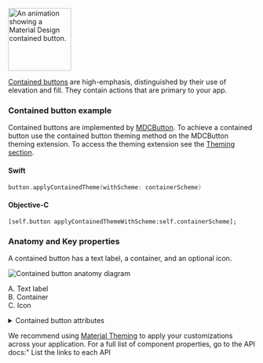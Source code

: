 <img src="assets/contained.gif" alt="An animation showing a Material Design contained button." width="128">

[Contained buttons](https://material.io/components/buttons/#contained-button) are high-emphasis, distinguished by their use of elevation and fill. They contain actions that are primary to your app.

### Contained button example

Contained buttons are implemented by [MDCButton](https://material.io/develop/ios/components/buttons/api-docs/Classes/MDCButton.html). To achieve a contained button use the contained button theming method on the MDCButton theming extension. To access the theming extension see the [Theming section](#theming). 

<!--<div class="material-code-render" markdown="1">-->
#### Swift
```swift
button.applyContainedTheme(withScheme: containerScheme)
```

#### Objective-C

```objc
[self.button applyContainedThemeWithScheme:self.containerScheme];
```
<!--</div>-->

### Anatomy and Key properties

A contained button has a text label, a container, and an optional icon.

![Contained button anatomy diagram](docs/assets/contained-button-diagram.png)

A. Text label<br>
B. Container<br>
C. Icon<br>

<details>
<summary>Contained button attributes</summary>
<br>

|  | Attribute | Related method(s) | Default value |
| --- | --- | --- | --- |
| **Text label** | <a href="https://developer.apple.com/documentation/uikit/uibutton/1623992-titlelabel"><code>titleLabel</code></a> | <a href="https://developer.apple.com/documentation/uikit/uibutton/1624018-settitle"><code>setTitle:forState:</code></a> <a href="https://developer.apple.com/documentation/uikit/uibutton/1624022-title"><code>titleForState:</code></a> | A system value |
| **Container** |  | <a href="https://material.io/develop/ios/components/buttons/api-docs/Classes/MDCButton.html#/c:objc(cs)MDCButton(im)setBorderColor:forState:"><code>setBorderColor:forState:</code></a> <a href="https://material.io/develop/ios/components/buttons/api-docs/Classes/MDCButton.html#/c:objc(cs)MDCButton(im)borderColorForState:"><code>borderColorForState:</code></a> | On surface color at 12% opacity |
| |  | <a href="https://material.io/develop/ios/components/buttons/api-docs/Classes/MDCButton.html#/c:objc(cs)MDCButton(im)setBorderWidth:forState:"><code>setBorderWidth:forState:</code></a> <a href="https://material.io/develop/ios/components/buttons/api-docs/Classes/MDCButton.html#/c:objc(cs)MDCButton(im)borderWidthForState:"><code>borderWidthForState:</code></a> | 1 |
| |  | <a href="https://material.io/develop/ios/components/buttons/api-docs/Classes/MDCButton.html#/c:objc(cs)MDCButton(im)setBackgroundColor:forState:"><code>setBackgroundColor:forState:</code></a> <a href="https://material.io/develop/ios/components/buttons/api-docs/Classes/MDCButton.html#/c:objc(cs)MDCButton(im)backgroundColorForState:"><code>backgroundColorForState:</code></a> | color |
| **Icon** | <a href="https://developer.apple.com/documentation/uikit/uibutton/1624033-imageview"><code>imageView</code></a> | <a href="https://developer.apple.com/documentation/uikit/uibutton/1623997-setimage"><code>setImage:forState:</code></a> <a href="https://developer.apple.com/documentation/uikit/uibutton/1624026-image"><code>imageForState:</code></a> | <code>nil</code> |



</details>

We recommend using [Material Theming](https://material.io/components/\Buttons/#theming) to apply your customizations across your application. For a full list of component properties, go to the API docs:"
List the links to each API
